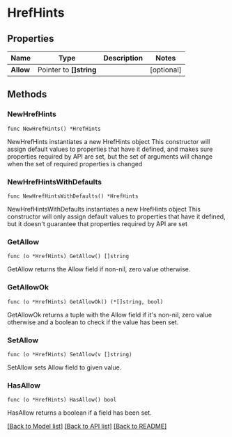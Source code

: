 # HrefHints

## Properties

Name | Type | Description | Notes
------------ | ------------- | ------------- | -------------
**Allow** | Pointer to **[]string** |  | [optional] 

## Methods

### NewHrefHints

`func NewHrefHints() *HrefHints`

NewHrefHints instantiates a new HrefHints object
This constructor will assign default values to properties that have it defined,
and makes sure properties required by API are set, but the set of arguments
will change when the set of required properties is changed

### NewHrefHintsWithDefaults

`func NewHrefHintsWithDefaults() *HrefHints`

NewHrefHintsWithDefaults instantiates a new HrefHints object
This constructor will only assign default values to properties that have it defined,
but it doesn't guarantee that properties required by API are set

### GetAllow

`func (o *HrefHints) GetAllow() []string`

GetAllow returns the Allow field if non-nil, zero value otherwise.

### GetAllowOk

`func (o *HrefHints) GetAllowOk() (*[]string, bool)`

GetAllowOk returns a tuple with the Allow field if it's non-nil, zero value otherwise
and a boolean to check if the value has been set.

### SetAllow

`func (o *HrefHints) SetAllow(v []string)`

SetAllow sets Allow field to given value.

### HasAllow

`func (o *HrefHints) HasAllow() bool`

HasAllow returns a boolean if a field has been set.


[[Back to Model list]](../README.md#documentation-for-models) [[Back to API list]](../README.md#documentation-for-api-endpoints) [[Back to README]](../README.md)


